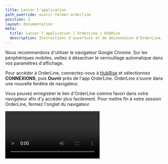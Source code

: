 ```yaml
---
title: Lancer l'application
path_override: ouvrir-fermer-orderline
position: 3
layout: documentation
meta:
  title: Lancer l'application | OrderLine | HubRise
  description: Instructions d'ouverture et de déconnexion d'OrderLine.
---
```


Nous recommandons d'utiliser le navigateur Google Chrome. Sur les périphériques mobiles, veillez à désactiver le verrouillage automatique dans vos paramètres d'affichage.

Pour accéder à OrderLine, connectez-vous à [HubRise](https://manager.hubrise.com) et sélectionnez **CONNEXIONS**, puis **Ouvrir** près de l'app OrderLine. OrderLine s'ouvre dans une nouvelle fenêtre de navigateur.

Vous pouvez enregistrer le lien d'OrderLine comme favori dans votre navigateur afin d'y accéder plus facilement. Pour mettre fin à votre session OrderLine, fermez l'onglet du navigateur.

<video controls title="OrderLine Log in to OrderLine">
  <source src="./images/005-login-orderline.webm" type="video/webm" />
</video>
